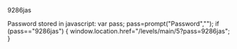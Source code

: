 
9286jas

Password stored in javascript:
var pass;
pass=prompt("Password","");
if (pass=="9286jas") {
    window.location.href="/levels/main/5?pass=9286jas";
}
